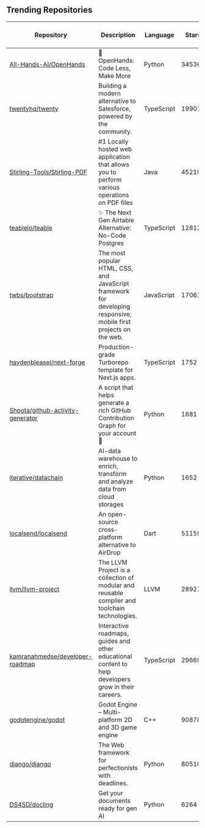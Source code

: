 ## Trending Repositories

| Repository | Description | Language | Stars | Forks | Built By | Current Period Stars |
|------------|-------------|----------|-------|-------|----------|---------------------|
| [All-Hands-AI/OpenHands](https://github.com/All-Hands-AI/OpenHands) | 🙌 OpenHands: Code Less, Make More | Python | 34536 | 3904 | [xingyaoww](https://github.com/xingyaoww), [rbren](https://github.com/rbren), [enyst](https://github.com/enyst), [tobitege](https://github.com/tobitege) | 207 |
| [twentyhq/twenty](https://github.com/twentyhq/twenty) | Building a modern alternative to Salesforce, powered by the community. | TypeScript | 19907 | 2212 | [charlesBochet](https://github.com/charlesBochet), [lucasbordeau](https://github.com/lucasbordeau), [Weiko](https://github.com/Weiko), [FelixMalfait](https://github.com/FelixMalfait), [bosiraphael](https://github.com/bosiraphael) | 278 |
| [Stirling-Tools/Stirling-PDF](https://github.com/Stirling-Tools/Stirling-PDF) | #1 Locally hosted web application that allows you to perform various operations on PDF files | Java | 45219 | 3679 | [Frooodle](https://github.com/Frooodle), [Ludy87](https://github.com/Ludy87), [sbplat](https://github.com/sbplat) | 82 |
| [teableio/teable](https://github.com/teableio/teable) | ✨ The Next Gen Airtable Alternative: No-Code Postgres | TypeScript | 12812 | 571 | [tea-artist](https://github.com/tea-artist), [boris-w](https://github.com/boris-w), [caoxing9](https://github.com/caoxing9), [Sky-FE](https://github.com/Sky-FE), [Pengap](https://github.com/Pengap) | 264 |
| [twbs/bootstrap](https://github.com/twbs/bootstrap) | The most popular HTML, CSS, and JavaScript framework for developing responsive, mobile first projects on the web. | JavaScript | 170619 | 78856 | [mdo](https://github.com/mdo), [cvrebert](https://github.com/cvrebert), [XhmikosR](https://github.com/XhmikosR), [fat](https://github.com/fat) | 20 |
| [haydenbleasel/next-forge](https://github.com/haydenbleasel/next-forge) | Production-grade Turborepo template for Next.js apps. | TypeScript | 1752 | 120 | [haydenbleasel](https://github.com/haydenbleasel), [dferber90](https://github.com/dferber90), [tyaga001](https://github.com/tyaga001), [fredojbg](https://github.com/fredojbg) | 147 |
| [Shpota/github-activity-generator](https://github.com/Shpota/github-activity-generator) | A script that helps generate a rich GitHub Contribution Graph for your account 🤖 | Python | 1681 | 132 | [Shpota](https://github.com/Shpota), [BenjaminHCCarr](https://github.com/BenjaminHCCarr), [ja2142](https://github.com/ja2142), [serpro69](https://github.com/serpro69), [21LukeOs](https://github.com/21LukeOs) | 161 |
| [iterative/datachain](https://github.com/iterative/datachain) | AI-data warehouse to enrich, transform and analyze data from cloud storages | Python | 1652 | 76 | [mattseddon](https://github.com/mattseddon), [skshetry](https://github.com/skshetry), [rlamy](https://github.com/rlamy), [ilongin](https://github.com/ilongin), [dreadatour](https://github.com/dreadatour) | 228 |
| [localsend/localsend](https://github.com/localsend/localsend) | An open-source cross-platform alternative to AirDrop | Dart | 51159 | 2732 | [Tienisto](https://github.com/Tienisto), [sergd88](https://github.com/sergd88), [ShlomoCode](https://github.com/ShlomoCode), [TheGB0077](https://github.com/TheGB0077), [gidano](https://github.com/gidano) | 175 |
| [llvm/llvm-project](https://github.com/llvm/llvm-project) | The LLVM Project is a collection of modular and reusable compiler and toolchain technologies. | LLVM | 28927 | 11938 | [lattner](https://github.com/lattner), [topperc](https://github.com/topperc), [RKSimon](https://github.com/RKSimon), [espindola](https://github.com/espindola), [arsenm](https://github.com/arsenm) | 44 |
| [kamranahmedse/developer-roadmap](https://github.com/kamranahmedse/developer-roadmap) | Interactive roadmaps, guides and other educational content to help developers grow in their careers. | TypeScript | 296699 | 39098 | [kamranahmedse](https://github.com/kamranahmedse), [dansholds](https://github.com/dansholds), [arikchakma](https://github.com/arikchakma), [jdegand](https://github.com/jdegand) | 342 |
| [godotengine/godot](https://github.com/godotengine/godot) | Godot Engine – Multi-platform 2D and 3D game engine | C++ | 90878 | 21142 | [akien-mga](https://github.com/akien-mga), [reduz](https://github.com/reduz), [Calinou](https://github.com/Calinou), [YuriSizov](https://github.com/YuriSizov), [KoBeWi](https://github.com/KoBeWi) | 52 |
| [django/django](https://github.com/django/django) | The Web framework for perfectionists with deadlines. | Python | 80510 | 31782 | [timgraham](https://github.com/timgraham), [adrianholovaty](https://github.com/adrianholovaty), [malcolmt](https://github.com/malcolmt), [freakboy3742](https://github.com/freakboy3742), [claudep](https://github.com/claudep) | 457 |
| [DS4SD/docling](https://github.com/DS4SD/docling) | Get your documents ready for gen AI | Python | 6264 | 307 | [dolfim-ibm](https://github.com/dolfim-ibm), [vagenas](https://github.com/vagenas), [cau-git](https://github.com/cau-git), [PeterStaar-IBM](https://github.com/PeterStaar-IBM) | 871 |
